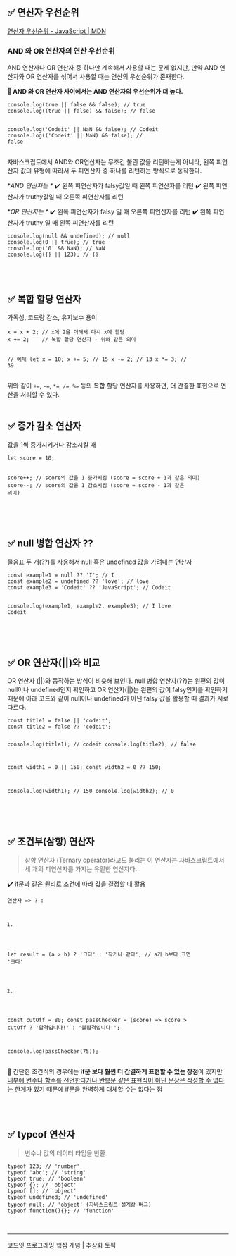 <h2 id="✅-연산자-우선순위">✅ 연산자 우선순위</h2>
<p><a href="https://developer.mozilla.org/ko/docs/Web/JavaScript/Reference/Operators/Operator_precedence">연산자 우선순위 - JavaScript | MDN</a></p>
<h3 id="and-와-or-연산자의-연산-우선순위">AND 와 OR 연산자의 연산 우선순위</h3>
<p>AND 연산자나 OR 연산자 중 하나만 계속해서 사용할 때는 문제 없지만, 만약 AND 연산자와 OR 연산자를 섞어서 사용할 때는 연산의 우선순위가 존재한다.</p>
<p><strong>🌠 AND 와 OR 연산자 사이에서는 AND 연산자의 우선순위가 더 높다.</strong></p>
<pre><code class="language-js">console.log(true || false &amp;&amp; false); // true
console.log((true || false) &amp;&amp; false); // false

console.log('Codeit' || NaN &amp;&amp; false); // Codeit
console.log(('Codeit' || NaN) &amp;&amp; false); // false</code></pre>
<p>자바스크립트에서 AND와 OR연산자는 무조건 불린 값을 리턴하는게 아니라, 왼쪽 피연산자 값의 유형에 따라서 두 피연산자 중 하나를 리턴하는 방식으로 동작한다.</p>
<p>*<em>AND 연산자는 *</em>
✔️ 왼쪽 피연산자가 falsy값일 때 왼쪽 피연산자를 리턴
✔️ 왼쪽 피연산자가 truthy값일 때 오른쪽 피연산자를 리턴</p>
<p>*<em>OR 연산자는 *</em>
✔️ 왼쪽 피연산자가 falsy 일 때 오른쪽 피연산자를 리턴
✔️ 왼쪽 피연산자가 truthy 일 때 왼쪽 피연산자를 리턴</p>
<pre><code class="language-js">console.log(null &amp;&amp; undefined); // null
console.log(0 || true); // true
console.log('0' &amp;&amp; NaN); // NaN
console.log({} || 123); // {}</code></pre>
<p><br /><br /></p>
<h2 id="✅-복합-할당-연산자">✅ 복합 할당 연산자</h2>
<p>가독성, 코드량 감소, 유지보수 용이</p>
<pre><code class="language-js">x = x + 2; // x에 2을 더해서 다시 x에 할당
x += 2;    // 복합 할당 연산자 - 위와 같은 의미

// 예제
let x = 10;
x += 5;  // 15
x -= 2;  // 13
x *= 3;  // 39</code></pre>
<p>위와 같이 <code>+=</code>, <code>-=</code>, <code>*=</code>, <code>/=</code>, <code>%=</code> 등의 복합 할당 연산자를 사용하면, 더 간결한 표현으로 연산을 처리할 수 있다.
<br /><br /></p>
<h2 id="✅-증가-감소-연산자">✅ 증가 감소 연산자</h2>
<p>값을 1씩 증가시키거나 감소시킬 때</p>
<pre><code class="language-js">let score = 10;

score++;  // score의 값을 1 증가시킴 (score = score + 1과 같은 의미)
score--;  // score의 값을 1 감소시킴 (score = score - 1과 같은 의미)</code></pre>
<p><br /><br /></p>
<h2 id="✅-null-병합-연산자-">✅ null 병합 연산자 ??</h2>
<p>물음표 두 개(??)를 사용해서 null 혹은 undefined 값을 가려내는 연산자</p>
<pre><code class="language-js">const example1 = null ?? 'I'; // I
const example2 = undefined ?? 'love'; // love
const example3 = 'Codeit' ?? 'JavaScript'; // Codeit

console.log(example1, example2, example3); // I love Codeit</code></pre>
<p><br /><br /></p>
<h2 id="✅-or-연산자와-비교">✅ OR 연산자(||)와 비교</h2>
<p>OR 연산자 (||)와 동작하는 방식이 비슷해 보인다.
null 병합 연산자(??)는 왼편의 값이 null이나 undefined인지 확인하고 OR 연산자(||)는 왼편의 값이 falsy인지를 확인하기 때문에 아래 코드와 같이 null이나 undefined가 아닌 falsy 값을 활용할 때 결과가 서로 다르다.</p>
<pre><code class="language-js">const title1 = false || 'codeit';
const title2 = false ?? 'codeit';

console.log(title1); // codeit
console.log(title2); // false

const width1 = 0 || 150;
const width2 = 0 ?? 150;

console.log(width1); // 150
console.log(width2); // 0
</code></pre>
<p><br /><br /></p>
<h2 id="✅-조건부삼항-연산자">✅ 조건부(삼항) 연산자</h2>
<blockquote>
<p>삼항 연산자 (Ternary operator)라고도 불리는 이 연산자는 자바스크립트에서 세 개의 피연산자를 가지는 유일한 연산자다.</p>
</blockquote>
<p>✔️ if문과 같은 원리로 조건에 따라 값을 결정할 때 활용</p>
<pre><code class="language-js">연산자 =&gt; ? :

1.
let result = (a &gt; b) ? '크다' : '작거나 같다';
// a가 b보다 크면 '크다'

2.
const cutOff = 80;
const passChecker = (score) =&gt; score &gt; cutOff ? '합격입니다!' : '불합격입니다!';

console.log(passChecker(75));</code></pre>
<p>🌠 간단한 조건식의 경우에는 <strong>if문 보다 훨씬 더 간결하게 표현할 수 있는 장점</strong>이 있지만 <u>내부에 변수나 함수를 선언한다거나 반복문 같은 표현식이 아닌 문장은 작성할 수 없다는 한계</u>가 있기 때문에 if문을 완벽하게 대체할 수는 없다는 점</p>
<p><br /><br /></p>
<h2 id="✅-typeof-연산자">✅ typeof 연산자</h2>
<blockquote>
<p>변수나 값의 데이터 타입을 반환.</p>
</blockquote>
<pre><code class="language-js">typeof 123; // 'number'
typeof 'abc'; // 'string'
typeof true; // 'boolean'
typeof {}; // 'object'
typeof []; // 'object'
typeof undefined; // 'undefined'
typeof null; // 'object' (자바스크립트 설계상 버그)
typeof function(){}; // 'function'</code></pre>
<br />

<hr />
<p>코드잇 프로그래밍 핵심 개념 | 추상화 토픽</p>